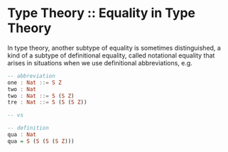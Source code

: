 # Type Theory :: Equality in Type Theory


In type theory, another subtype of equality is sometimes distinguished, a kind of a subtype of definitional equality, called notational equality that arises in situations when we use definitional abbreviations, e.g.

```hs agda
-- abbreviation
one : Nat ::= S Z
two : Nat
two : Nat ::= S (S Z)
tre : Nat ::= S (S (S Z))

-- vs

-- definition
qua : Nat
qua = S (S (S (S Z)))
```
